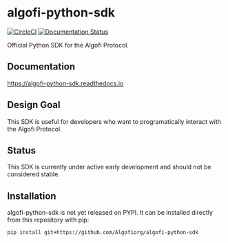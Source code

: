 # algofi-python-sdk

[![CircleCI](https://dl.circleci.com/status-badge/img/gh/Algofiorg/algofi-python-sdk/tree/main.svg?style=svg)](https://dl.circleci.com/status-badge/redirect/gh/Algofiorg/algofi-python-sdk/tree/main)
[![Documentation Status](https://readthedocs.org/projects/algofi-python-sdk/badge/?version=latest)](https://algofi-python-sdk.readthedocs.io/en/latest/?badge=latest)

Official Python SDK for the Algofi Protocol.

## Documentation
https://algofi-python-sdk.readthedocs.io

## Design Goal
This SDK is useful for developers who want to programatically interact with the Algofi Protocol.

## Status

This SDK is currently under active early development and should not be considered stable.

## Installation
algofi-python-sdk is not yet released on PYPI. It can be installed directly from this repository with pip:

`pip install git+https://github.com/Algofiorg/algofi-python-sdk`
